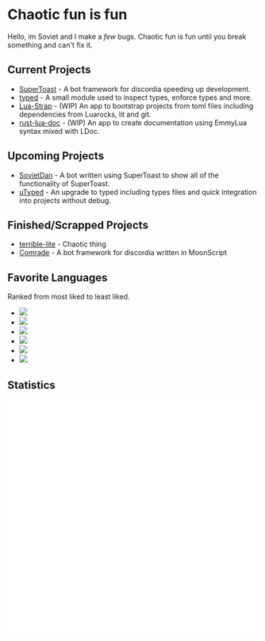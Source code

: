 # Chaotic fun is fun

Hello, im Soviet and I make a *few* bugs. Chaotic fun is fun until you break something and can't fix it.

## Current Projects

* [SuperToast](https://github.com/SovietKitsune/SuperToast) - A bot framework for discordia speeding up development.
* [typed](https://github.com/SovietKitsune/typed) - A small module used to inspect types, enforce types and more.
* [Lua-Strap](https://github.com/SovietKitsune/Lua-Strap) - (WIP) An app to bootstrap projects from toml files including dependencies from Luarocks, lit and git.
* [rust-lua-doc](https://github.com/SovietKitsune/rust-lua-doc) - (WIP) An app to create documentation using EmmyLua syntax mixed with LDoc.

## Upcoming Projects

* [SovietDan](https://github.com/SovietKitsune/SovietDan) - A bot written using SuperToast to show all of the functionality of SuperToast.
* [uTyped](https://github.com/SovietKitsune/uTyped) - An upgrade to typed including types files and quick integration into projects without debug.

## Finished/Scrapped Projects

* [terrible-lite](https://github.com/SovietKitsune/terrible-lite) - Chaotic thing
* [Comrade](https://github.com/SovietKitsune/Comrade) - A bot framework for discordia written in MoonScript

## Favorite Languages

Ranked from most liked to least liked.

* [![](https://img.shields.io/badge/Lua-2C2D72?style=flat-square&logo=lua)](https://lua.org)
* [![](https://img.shields.io/badge/Rust-000000?style=flat-square&logo=rust)](https://rust-lang.org)
* [![](https://img.shields.io/badge/Go-EEEEEE?st00ADD8yle=flat-square&logo=go)](https://golang.org)
* [![](https://img.shields.io/badge/MoonScript-825794?style=flat-square&logo=insomnia&logoColor=white)](https://moonscript.org)
* [![](https://img.shields.io/badge/Nim-000000?style=flat-square&logo=nim)](https://nim-lang.org)
* [![](https://img.shields.io/badge/CoffeeScript-2F2625?style=flat-square&logo=coffeescript)](https://coffeescript.org)

## Statistics

![Statistics](https://github.com/SovietKitsune/SovietKitsune/blob/master/github-metrics.svg)
